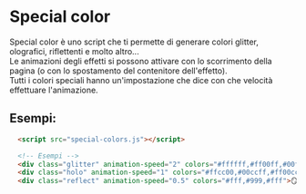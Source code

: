 # Special color

Special color è uno script che ti permette di generare colori glitter, olografici, riflettenti e molto altro...<br>
Le animazioni degli effetti si possono attivare con lo scorrimento della pagina (o con lo spostamento del contenitore dell'effetto).<br>
Tutti i colori speciali hanno un'impostazione che dice con che velocità effettuare l'animazione.

## Esempi:
```html
  <script src="special-colors.js"></script>

  <!-- Esempi -->
  <div class="glitter" animation-speed="2" colors="#ffffff,#ff00ff,#00ffff,#ffffff">✨ Glitter ✨</div>
  <div class="holo" animation-speed="1" colors="#ffcc00,#00ccff,#ff00cc">🌈 Holographic 🌈</div>
  <div class="reflect" animation-speed="0.5" colors="#fff,#999,#fff">🪞 Reflective 🪞</div>
```